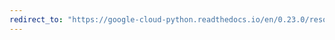 ```yaml
---
redirect_to: "https://google-cloud-python.readthedocs.io/en/0.23.0/resource-manager-api.html"
---
```

